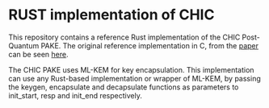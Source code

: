 # RUST implementation of CHIC

This repository contains a reference Rust implementation of the CHIC Post-Quantum PAKE. The original reference implementation in C, from the [paper](https://eprint.iacr.org/2024/308) can be seen [here](https://github.com/mbbarbosa/chic-pake).

The CHIC PAKE uses ML-KEM for key encapsulation. This implementation can use any Rust-based implementation or wrapper of ML-KEM, by passing the keygen, encapsulate and decapsulate functions as parameters to init_start, resp and init_end respectively.
